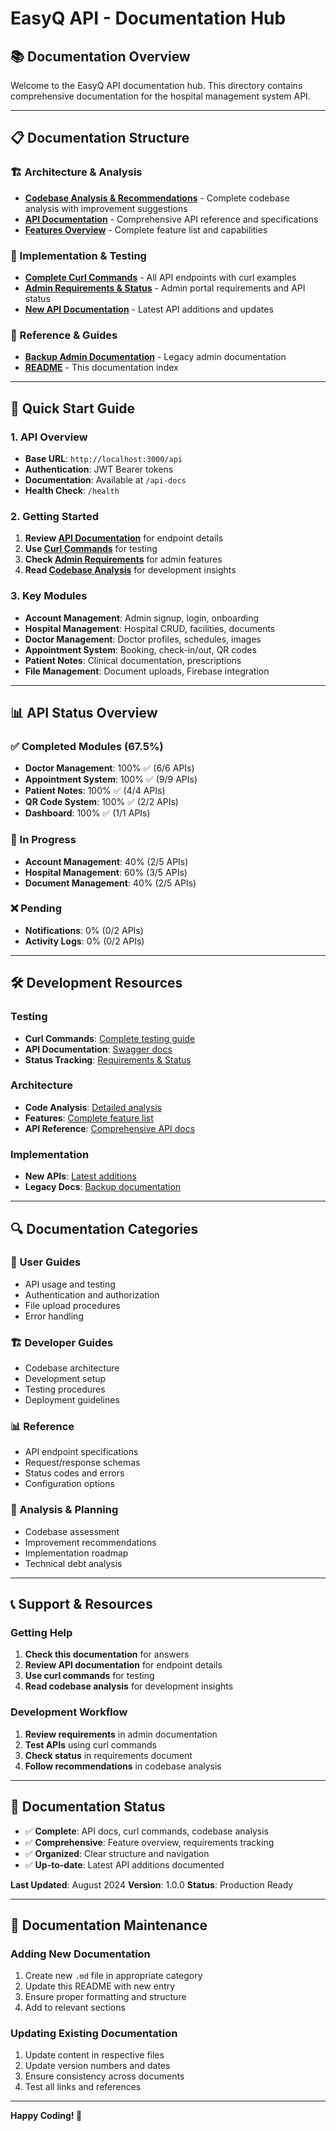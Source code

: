 # EasyQ API - Documentation Hub

## 📚 **Documentation Overview**

Welcome to the EasyQ API documentation hub. This directory contains comprehensive documentation for the hospital management system API.

---

## 📋 **Documentation Structure**

### **🏗️ Architecture & Analysis**
- **[Codebase Analysis & Recommendations](./CODEBASE_ANALYSIS_AND_RECOMMENDATIONS.md)** - Complete codebase analysis with improvement suggestions
- **[API Documentation](./api.md)** - Comprehensive API reference and specifications
- **[Features Overview](./features.md)** - Complete feature list and capabilities

### **🔧 Implementation & Testing**
- **[Complete Curl Commands](./COMPLETE_CURL_COMMANDS.md)** - All API endpoints with curl examples
- **[Admin Requirements & Status](./ADMIN_REQUIREMENTS_AND_STATUS.md)** - Admin portal requirements and API status
- **[New API Documentation](./new-api.md)** - Latest API additions and updates

### **📖 Reference & Guides**
- **[Backup Admin Documentation](./backup-admin.md)** - Legacy admin documentation
- **[README](./README.md)** - This documentation index

---

## 🚀 **Quick Start Guide**

### **1. API Overview**
- **Base URL**: `http://localhost:3000/api`
- **Authentication**: JWT Bearer tokens
- **Documentation**: Available at `/api-docs`
- **Health Check**: `/health`

### **2. Getting Started**
1. **Review [API Documentation](./api.md)** for endpoint details
2. **Use [Curl Commands](./COMPLETE_CURL_COMMANDS.md)** for testing
3. **Check [Admin Requirements](./ADMIN_REQUIREMENTS_AND_STATUS.md)** for admin features
4. **Read [Codebase Analysis](./CODEBASE_ANALYSIS_AND_RECOMMENDATIONS.md)** for development insights

### **3. Key Modules**
- **Account Management**: Admin signup, login, onboarding
- **Hospital Management**: Hospital CRUD, facilities, documents
- **Doctor Management**: Doctor profiles, schedules, images
- **Appointment System**: Booking, check-in/out, QR codes
- **Patient Notes**: Clinical documentation, prescriptions
- **File Management**: Document uploads, Firebase integration

---

## 📊 **API Status Overview**

### **✅ Completed Modules (67.5%)**
- **Doctor Management**: 100% ✅ (6/6 APIs)
- **Appointment System**: 100% ✅ (9/9 APIs)
- **Patient Notes**: 100% ✅ (4/4 APIs)
- **QR Code System**: 100% ✅ (2/2 APIs)
- **Dashboard**: 100% ✅ (1/1 APIs)

### **🔄 In Progress**
- **Account Management**: 40% (2/5 APIs)
- **Hospital Management**: 60% (3/5 APIs)
- **Document Management**: 40% (2/5 APIs)

### **❌ Pending**
- **Notifications**: 0% (0/2 APIs)
- **Activity Logs**: 0% (0/2 APIs)

---

## 🛠️ **Development Resources**

### **Testing**
- **Curl Commands**: [Complete testing guide](./COMPLETE_CURL_COMMANDS.md)
- **API Documentation**: [Swagger docs](./api.md)
- **Status Tracking**: [Requirements & Status](./ADMIN_REQUIREMENTS_AND_STATUS.md)

### **Architecture**
- **Code Analysis**: [Detailed analysis](./CODEBASE_ANALYSIS_AND_RECOMMENDATIONS.md)
- **Features**: [Complete feature list](./features.md)
- **API Reference**: [Comprehensive API docs](./api.md)

### **Implementation**
- **New APIs**: [Latest additions](./new-api.md)
- **Legacy Docs**: [Backup documentation](./backup-admin.md)

---

## 🔍 **Documentation Categories**

### **📖 User Guides**
- API usage and testing
- Authentication and authorization
- File upload procedures
- Error handling

### **🏗️ Developer Guides**
- Codebase architecture
- Development setup
- Testing procedures
- Deployment guidelines

### **📊 Reference**
- API endpoint specifications
- Request/response schemas
- Status codes and errors
- Configuration options

### **🎯 Analysis & Planning**
- Codebase assessment
- Improvement recommendations
- Implementation roadmap
- Technical debt analysis

---

## 📞 **Support & Resources**

### **Getting Help**
1. **Check this documentation** for answers
2. **Review API documentation** for endpoint details
3. **Use curl commands** for testing
4. **Read codebase analysis** for development insights

### **Development Workflow**
1. **Review requirements** in admin documentation
2. **Test APIs** using curl commands
3. **Check status** in requirements document
4. **Follow recommendations** in codebase analysis

---

## 🎉 **Documentation Status**

- ✅ **Complete**: API docs, curl commands, codebase analysis
- ✅ **Comprehensive**: Feature overview, requirements tracking
- ✅ **Organized**: Clear structure and navigation
- ✅ **Up-to-date**: Latest API additions documented

**Last Updated**: August 2024
**Version**: 1.0.0
**Status**: Production Ready

---

## 📝 **Documentation Maintenance**

### **Adding New Documentation**
1. Create new `.md` file in appropriate category
2. Update this README with new entry
3. Ensure proper formatting and structure
4. Add to relevant sections

### **Updating Existing Documentation**
1. Update content in respective files
2. Update version numbers and dates
3. Ensure consistency across documents
4. Test all links and references

---

**Happy Coding! 🚀**